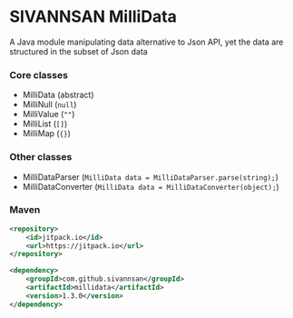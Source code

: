# SIVANNSAN MilliData
A Java module manipulating data alternative to Json API,
yet the data are structured in the subset of Json data

### Core classes
+ MilliData (abstract)
+ MilliNull (`null`)
+ MilliValue (`""`)
+ MilliList (`[]`)
+ MilliMap (`{}`)

### Other classes
+ MilliDataParser (`MilliData data = MilliDataParser.parse(string);`)
+ MilliDataConverter (`MilliData data = MilliDataConverter(object);`)

### Maven
```xml
<repository>
    <id>jitpack.io</id>
    <url>https://jitpack.io</url>
</repository>
```
```xml
<dependency>
    <groupId>com.github.sivannsan</groupId>
    <artifactId>millidata</artifactId>
    <version>1.3.0</version>
</dependency>
```
